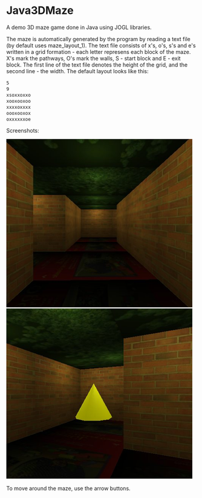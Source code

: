 # Java3DMaze
A demo 3D maze game done in Java using JOGL libraries.

The maze is automatically generated by the program by reading a text file (by default uses maze_layout_1). The text file consists of x's, o's, s's and e's written in a grid formation - each letter represens each block of the maze. X's mark the pathways, O's mark the walls, S - start block and E - exit block. The first line of the text file denotes the height of the grid, and the second line - the width. The default layout looks like this:

```
5  
9  
xsoxxoxxo  
xooxooxoo  
xxxxoxxxx  
oooxooxox  
oxxxxxxoe  
```

Screenshots:

![Screenshot 1](https://github.com/jnazander/Java3DMaze/blob/master/screenshot1.jpg "Screenshot 1")
![Screenshot 2](https://github.com/jnazander/Java3DMaze/blob/master/screenshot2.jpg "Screenshot 2")



To move around the maze, use the arrow buttons.
